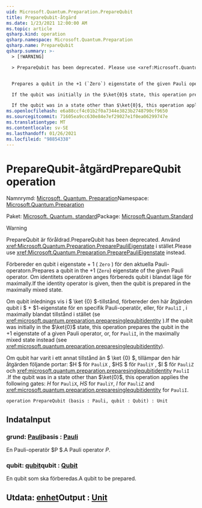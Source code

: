 ```yaml
---
uid: Microsoft.Quantum.Preparation.PrepareQubit
title: PrepareQubit-åtgärd
ms.date: 1/23/2021 12:00:00 AM
ms.topic: article
qsharp.kind: operation
qsharp.namespace: Microsoft.Quantum.Preparation
qsharp.name: PrepareQubit
qsharp.summary: >-
  > [!WARNING]

  > PrepareQubit has been deprecated. Please use <xref:Microsoft.Quantum.Preparation.PreparePauliEigenstate> instead.


  Prepares a qubit in the +1 (`Zero`) eigenstate of the given Pauli operator. If the identity operator is given, then the qubit is prepared in the maximally mixed state.

  If the qubit was initially in the $\ket{0}$ state, this operation prepares the qubit in the $+1$ eigenstate of a given Pauli operator, or, for `PauliI`, in the maximally mixed state instead (see <xref:microsoft.quantum.preparation.preparesinglequbitidentity>).

  If the qubit was in a state other than $\ket{0}$, this operation applies the following gates: $H$ for `PauliX`, $HS$ for `PauliY`, $I$ for `PauliZ` and <xref:microsoft.quantum.preparation.preparesinglequbitidentity> for `PauliI`.
ms.openlocfilehash: e6a88ccf4c01b2f0a7344e3823b2748790cf9650
ms.sourcegitcommit: 71605ea9cc630e84e7ef29027e1f0ea06299747e
ms.translationtype: MT
ms.contentlocale: sv-SE
ms.lasthandoff: 01/26/2021
ms.locfileid: "98854338"
---
```

# <a name="preparequbit-operation"></a><span data-ttu-id="d59af-102">PrepareQubit-åtgärd</span><span class="sxs-lookup"><span data-stu-id="d59af-102">PrepareQubit operation</span></span>

<span data-ttu-id="d59af-103">Namnrymd: [Microsoft. Quantum. Preparation](xref:Microsoft.Quantum.Preparation)</span><span class="sxs-lookup"><span data-stu-id="d59af-103">Namespace: [Microsoft.Quantum.Preparation](xref:Microsoft.Quantum.Preparation)</span></span>

<span data-ttu-id="d59af-104">Paket: [Microsoft. Quantum. standard](https://nuget.org/packages/Microsoft.Quantum.Standard)</span><span class="sxs-lookup"><span data-stu-id="d59af-104">Package: [Microsoft.Quantum.Standard](https://nuget.org/packages/Microsoft.Quantum.Standard)</span></span>


> [!WARNING]
> <span data-ttu-id="d59af-105">PrepareQubit är föråldrad.</span><span class="sxs-lookup"><span data-stu-id="d59af-105">PrepareQubit has been deprecated.</span></span> <span data-ttu-id="d59af-106">Använd <xref:Microsoft.Quantum.Preparation.PreparePauliEigenstate> i stället.</span><span class="sxs-lookup"><span data-stu-id="d59af-106">Please use <xref:Microsoft.Quantum.Preparation.PreparePauliEigenstate> instead.</span></span>

<span data-ttu-id="d59af-107">Förbereder en qubit i eigenstate + 1 ( `Zero` ) för den aktuella Pauli-operatorn.</span><span class="sxs-lookup"><span data-stu-id="d59af-107">Prepares a qubit in the +1 (`Zero`) eigenstate of the given Pauli operator.</span></span>
<span data-ttu-id="d59af-108">Om identitets operatören anges förbereds qubit i blandat läge för maximally.</span><span class="sxs-lookup"><span data-stu-id="d59af-108">If the identity operator is given, then the qubit is prepared in the maximally mixed state.</span></span>

<span data-ttu-id="d59af-109">Om qubit inlednings vis i $ \ket {0} $-tillstånd, förbereder den här åtgärden qubit i $ + $1-eigenstate för en specifik Pauli-operatör, eller, för `PauliI` , i maximally blandat tillstånd i stället (se <xref:microsoft.quantum.preparation.preparesinglequbitidentity> ).</span><span class="sxs-lookup"><span data-stu-id="d59af-109">If the qubit was initially in the $\ket{0}$ state, this operation prepares the qubit in the $+1$ eigenstate of a given Pauli operator, or, for `PauliI`, in the maximally mixed state instead (see <xref:microsoft.quantum.preparation.preparesinglequbitidentity>).</span></span>

<span data-ttu-id="d59af-110">Om qubit har varit i ett annat tillstånd än $ \ket {0} $, tillämpar den här åtgärden följande portar: $H $ för `PauliX` , $HS $ för `PauliY` , $I $ för `PauliZ` och <xref:microsoft.quantum.preparation.preparesinglequbitidentity> `PauliI` .</span><span class="sxs-lookup"><span data-stu-id="d59af-110">If the qubit was in a state other than $\ket{0}$, this operation applies the following gates: $H$ for `PauliX`, $HS$ for `PauliY`, $I$ for `PauliZ` and <xref:microsoft.quantum.preparation.preparesinglequbitidentity> for `PauliI`.</span></span>

```qsharp
operation PrepareQubit (basis : Pauli, qubit : Qubit) : Unit
```


## <a name="input"></a><span data-ttu-id="d59af-111">Indata</span><span class="sxs-lookup"><span data-stu-id="d59af-111">Input</span></span>

### <a name="basis--pauli"></a><span data-ttu-id="d59af-112">grund: [Pauli](xref:microsoft.quantum.lang-ref.pauli)</span><span class="sxs-lookup"><span data-stu-id="d59af-112">basis : [Pauli](xref:microsoft.quantum.lang-ref.pauli)</span></span>

<span data-ttu-id="d59af-113">En Pauli-operatör $P $.</span><span class="sxs-lookup"><span data-stu-id="d59af-113">A Pauli operator $P$.</span></span>


### <a name="qubit--qubit"></a><span data-ttu-id="d59af-114">qubit: [qubit](xref:microsoft.quantum.lang-ref.qubit)</span><span class="sxs-lookup"><span data-stu-id="d59af-114">qubit : [Qubit](xref:microsoft.quantum.lang-ref.qubit)</span></span>

<span data-ttu-id="d59af-115">En qubit som ska förberedas.</span><span class="sxs-lookup"><span data-stu-id="d59af-115">A qubit to be prepared.</span></span>



## <a name="output--unit"></a><span data-ttu-id="d59af-116">Utdata: [enhet](xref:microsoft.quantum.lang-ref.unit)</span><span class="sxs-lookup"><span data-stu-id="d59af-116">Output : [Unit](xref:microsoft.quantum.lang-ref.unit)</span></span>

